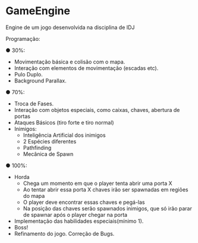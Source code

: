 # GameEngine
Engine de um jogo desenvolvida na disciplina de IDJ

Programação:

● 30%:
  - Movimentação básica e colisão com o mapa.
  - Interação com elementos de movimentação (escadas etc).
  - Pulo Duplo.
  - Background Parallax.
  
● 70%:
  - Troca de Fases.
  - Interação com objetos especiais, como caixas, chaves, abertura de portas
  - Ataques Básicos (tiro forte e tiro normal)
  - Inimigos:
    - Inteligência Artificial dos inimigos
    - 2 Espécies diferentes
    - Pathfinding
    - Mecânica de Spawn
    
● 100%:
  - Horda
    - Chega um momento em que o player tenta abrir uma porta X
    - Ao tentar abrir essa porta X chaves irão ser spawnadas em regiões do mapa
    - O player deve encontrar essas chaves e pegá-las
    - Na posição das chaves serão spawnados inimigos, que só irão
    parar de spawnar após o player chegar na porta
  - Implementação das habilidades especiais(mínimo 1).
  - Boss!
  - Refinamento do jogo. Correção de Bugs.
